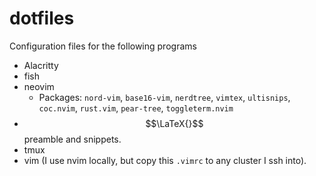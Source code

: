 # dotfiles
Configuration files for the following programs
- Alacritty
- fish 
- neovim 
    - Packages: `nord-vim`, `base16-vim`, `nerdtree`, `vimtex`, `ultisnips`, `coc.nvim`, `rust.vim`, `pear-tree`, `toggleterm.nvim`
- $$\LaTeX{}$$ preamble and snippets.
- tmux
- vim (I use nvim locally, but copy this `.vimrc` to any cluster I ssh into).

